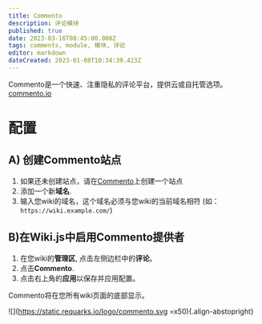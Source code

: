 ```yaml
---
title: Commento
description: 评论模块
published: true
date: 2023-03-16T08:45:00.000Z
tags: comments, module, 模块, 评论
editor: markdown
dateCreated: 2023-01-08T10:34:39.423Z
---
```


Commento是一个快速、注重隐私的评论平台，提供云或自托管选项。
[commento.io](https://commento.io/)

# 配置

## A) 创建Commento站点

1. 如果还未创建站点，请在[Commento](https://commento.io/)上创建一个站点
1. 添加一个新**域名**.
1. 输入您wiki的域名，这个域名必须与您wiki的当前域名相符 (如： `https://wiki.example.com/`)

## B)在Wiki.js中启用Commento提供者

1. 在您wiki的**管理区**, 点击左侧边栏中的**评论**。
1. 点击**Commento**.
1. 点击右上角的**应用**以保存并应用配置。

Commento将在您所有wiki页面的底部显示。

![](https://static.requarks.io/logo/commento.svg =x50){.align-abstopright}
  